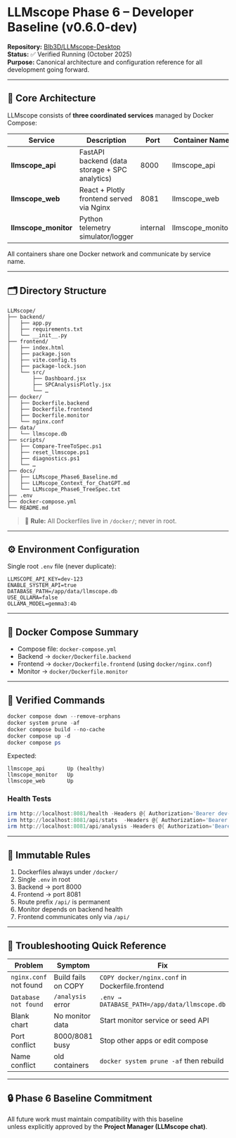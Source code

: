 # LLMscope Phase 6 – Developer Baseline (v0.6.0-dev)
**Repository:** [Blb3D/LLMscope-Desktop](https://github.com/Blb3D/LLMscope-Desktop)  
**Status:** ✅ Verified Running (October 2025)  
**Purpose:** Canonical architecture and configuration reference for all development going forward.

---

## 🧩 Core Architecture
LLMscope consists of **three coordinated services** managed by Docker Compose:

| Service | Description | Port | Container Name |
|----------|--------------|------|----------------|
| **llmscope_api** | FastAPI backend (data storage + SPC analytics) | 8000 | llmscope_api |
| **llmscope_web** | React + Plotly frontend served via Nginx | 8081 | llmscope_web |
| **llmscope_monitor** | Python telemetry simulator/logger | internal | llmscope_monitor |

All containers share one Docker network and communicate by service name.

---

## 🗂️ Directory Structure
```
LLMscope/
├── backend/
│   ├── app.py
│   ├── requirements.txt
│   └── __init__.py
├── frontend/
│   ├── index.html
│   ├── package.json
│   ├── vite.config.ts
│   ├── package-lock.json
│   └── src/
│       ├── Dashboard.jsx
│       ├── SPCAnalysisPlotly.jsx
│       └── …
├── docker/
│   ├── Dockerfile.backend
│   ├── Dockerfile.frontend
│   ├── Dockerfile.monitor
│   └── nginx.conf
├── data/
│   └── llmscope.db
├── scripts/
│   ├── Compare-TreeToSpec.ps1
│   ├── reset_llmscope.ps1
│   ├── diagnostics.ps1
│   └── …
├── docs/
│   ├── LLMscope_Phase6_Baseline.md
│   ├── LLMscope_Context_for_ChatGPT.md
│   └── LLMscope_Phase6_TreeSpec.txt
├── .env
├── docker-compose.yml
└── README.md
```
> 🧱 **Rule:** All Dockerfiles live in `/docker/`; never in root.

---

## ⚙️ Environment Configuration
Single root `.env` file (never duplicate):
```
LLMSCOPE_API_KEY=dev-123
ENABLE_SYSTEM_API=true
DATABASE_PATH=/app/data/llmscope.db
USE_OLLAMA=false
OLLAMA_MODEL=gemma3:4b
```

---

## 🐳 Docker Compose Summary
- Compose file: `docker-compose.yml`
- Backend → `docker/Dockerfile.backend`
- Frontend → `docker/Dockerfile.frontend` (using `docker/nginx.conf`)
- Monitor → `docker/Dockerfile.monitor`

---

## 🧰 Verified Commands
```powershell
docker compose down --remove-orphans
docker system prune -af
docker compose build --no-cache
docker compose up -d
docker compose ps
```
Expected:
```
llmscope_api       Up (healthy)
llmscope_monitor   Up
llmscope_web       Up
```

### Health Tests
```powershell
irm http://localhost:8081/health -Headers @{ Authorization='Bearer dev-123' }
irm http://localhost:8081/api/stats  -Headers @{ Authorization='Bearer dev-123' }
irm http://localhost:8081/api/analysis -Headers @{ Authorization='Bearer dev-123' }
```

---

## 🧠 Immutable Rules
1. Dockerfiles always under `/docker/`
2. Single `.env` in root
3. Backend → port 8000
4. Frontend → port 8081
5. Route prefix `/api/` is permanent
6. Monitor depends on backend health
7. Frontend communicates only via `/api/`

---

## 🧾 Troubleshooting Quick Reference

| Problem | Symptom | Fix |
|----------|----------|-----|
| `nginx.conf` not found | Build fails on COPY | `COPY docker/nginx.conf` in Dockerfile.frontend |
| `Database not found` | `/analysis` error | `.env → DATABASE_PATH=/app/data/llmscope.db` |
| Blank chart | No monitor data | Start monitor service or seed API |
| Port conflict | 8000/8081 busy | Stop other apps or edit compose |
| Name conflict | old containers | `docker system prune -af` then rebuild |

---

## 🔒 Phase 6 Baseline Commitment
All future work must maintain compatibility with this baseline  
unless explicitly approved by the **Project Manager (LLMscope chat)**.
